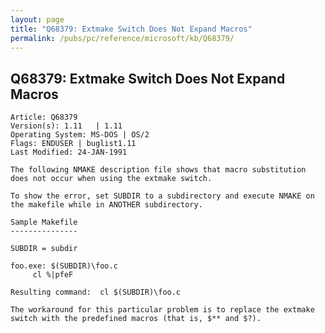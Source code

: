 ```yaml
---
layout: page
title: "Q68379: Extmake Switch Does Not Expand Macros"
permalink: /pubs/pc/reference/microsoft/kb/Q68379/
---
```


## Q68379: Extmake Switch Does Not Expand Macros

	Article: Q68379
	Version(s): 1.11   | 1.11
	Operating System: MS-DOS | OS/2
	Flags: ENDUSER | buglist1.11
	Last Modified: 24-JAN-1991
	
	The following NMAKE description file shows that macro substitution
	does not occur when using the extmake switch.
	
	To show the error, set SUBDIR to a subdirectory and execute NMAKE on
	the makefile while in ANOTHER subdirectory.
	
	Sample Makefile
	---------------
	
	SUBDIR = subdir
	
	foo.exe: $(SUBDIR)\foo.c
	     cl %|pfeF
	
	Resulting command:  cl $(SUBDIR)\foo.c
	
	The workaround for this particular problem is to replace the extmake
	switch with the predefined macros (that is, $** and $?).
